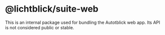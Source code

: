 # @lichtblick/suite-web

This is an internal package used for bundling the Autotblick web app. Its API is not considered public or stable.
